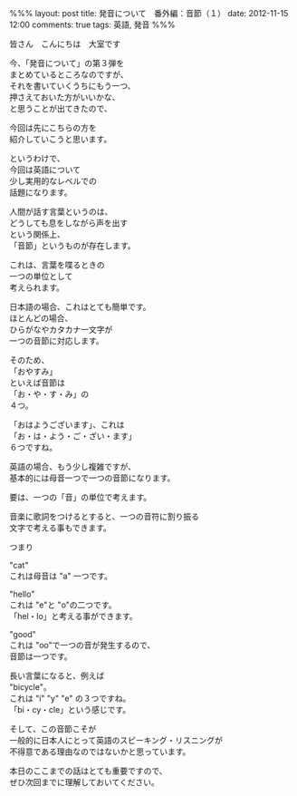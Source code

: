 %%%
layout: post
title: 発音について　番外編：音節（１）
date: 2012-11-15 12:00
comments: true
tags: 英語, 発音
%%%

皆さん　こんにちは　大室です

今、「発音について」の第３弾を<br />
まとめているところなのですが、<br >
それを書いていくうちにもう一つ、<br />
押さえておいた方がいいかな、<br />
と思うことが出てきたので、

今回は先にこちらの方を<br />
紹介していこうと思います。

というわけで、<br />
今回は英語について<br />
少し実用的なレベルでの<br />
話題になります。

人間が話す言葉というのは、<br />
どうしても息をしながら声を出す<br />
という関係上、<br />
「音節」というものが存在します。

これは、言葉を喋るときの<br />
一つの単位として<br />
考えられます。

日本語の場合、これはとても簡単です。<br />
ほとんどの場合、<br />
ひらがなやカタカナ一文字が<br />
一つの音節に対応します。

そのため、<br />
「おやすみ」<br />
といえば音節は<br />
「お・や・す・み」の<br />
４つ。

「おはようございます」、これは<br />
「お・は・よう・ご・ざい・ます」<br />
６つですね。

英語の場合、もう少し複雑ですが、<br />
基本的には母音一つで一つの音節になります。

要は、一つの「音」の単位で考えます。

音楽に歌詞をつけるとすると、一つの音符に割り振る<br />
文字で考える事もできます。

つまり

"cat"<br />
これは母音は "a" 一つです。

"hello"<br />
これは "e"と "o"の二つです。<br />
「hel・lo」と考える事ができます。

"good"<br />
これは "oo"で一つの音が発生するので、<br />
音節は一つです。

長い言葉になると、例えば<br />
"bicycle"。<br />
これは "i" "y" "e" の３つですね。<br />
「bi・cy・cle」という感じです。

そして、この音節こそが<br />
一般的に日本人にとって英語のスピーキング・リスニングが<br />
不得意である理由なのではないかと思っています。

本日のここまでの話はとても重要ですので、<br />
ぜひ次回までに理解しておいてください。
